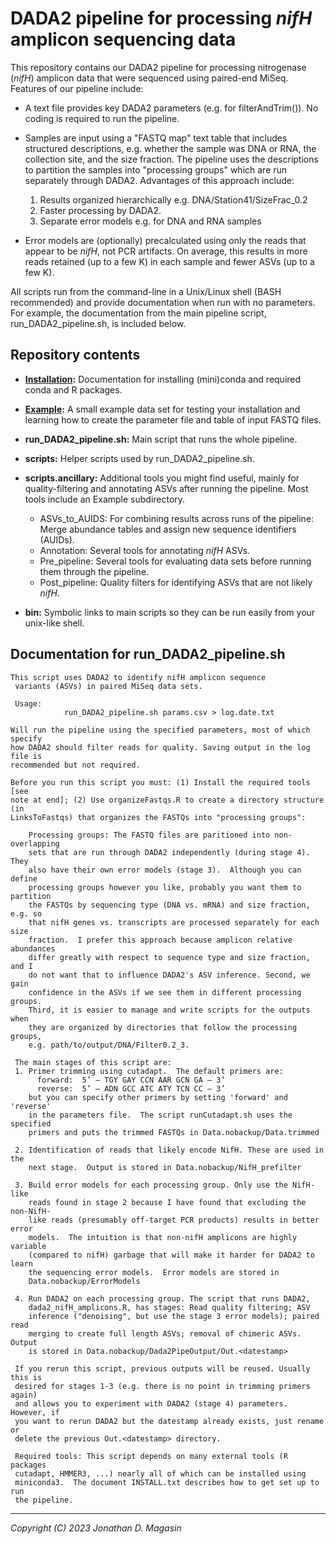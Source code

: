 # DADA2 pipeline for processing _nifH_ amplicon sequencing data

This repository contains our DADA2 pipeline for processing nitrogenase (_nifH_) amplicon data that
were sequenced using paired-end MiSeq.  Features of our pipeline include:

  - A text file provides key DADA2 parameters (e.g. for filterAndTrim()).  No coding is required to
    run the pipeline.

  - Samples are input using a "FASTQ map" text table that includes structured descriptions,
    e.g. whether the sample was DNA or RNA, the collection site, and the size fraction.  The
    pipeline uses the descriptions to partition the samples into "processing groups" which are run
    separately through DADA2.  Advantages of this approach include:
    
       1. Results organized hierarchically e.g. DNA/Station41/SizeFrac_0.2
       2. Faster processing by DADA2.
       3. Separate error models e.g. for DNA and RNA samples

  - Error models are (optionally) precalculated using only the reads that appear to be _nifH_, not PCR
    artifacts.  On average, this results in more reads retained (up to a few K) in each sample and
    fewer ASVs (up to a few K).


All scripts run from the command-line in a Unix/Linux shell (BASH recommended) and provide
documentation when run with no parameters.  For example, the documentation from the main pipeline
script, run_DADA2_pipeline.sh, is included below.


## Repository contents

- **[Installation](Installation/INSTALL.txt):**  Documentation for installing (mini)conda and required conda and R packages.
- **[Example](Example/EXAMPLE.txt):** A small example data set for testing your installation and learning how to create the parameter file and table of input FASTQ files.
- **run_DADA2_pipeline.sh:**  Main script that runs the whole pipeline.
  
- **scripts:** Helper scripts used by run_DADA2_pipeline.sh.
- **scripts.ancillary:**  Additional tools you might find useful, mainly for quality-filtering and annotating ASVs after running the pipeline.  Most tools include an Example subdirectory.
   - ASVs_to_AUIDS:  For combining results across runs of the pipeline: Merge abundance tables and assign new sequence identifiers (AUIDs).
  - Annotation:  Several tools for annotating _nifH_ ASVs.
  - Pre_pipeline:  Several tools for evaluating data sets before running them through the pipeline.
  - Post_pipeline:  Quality filters for identifying ASVs that are not likely _nifH_.
  
- **bin:** Symbolic links to main scripts so they can be run easily from your unix-like shell.


## Documentation for run_DADA2_pipeline.sh

```
This script uses DADA2 to identify nifH amplicon sequence
 variants (ASVs) in paired MiSeq data sets.

 Usage:
            run_DADA2_pipeline.sh params.csv > log.date.txt

Will run the pipeline using the specified parameters, most of which specify
how DADA2 should filter reads for quality. Saving output in the log file is
recommended but not required.

Before you run this script you must: (1) Install the required tools [see
note at end]; (2) Use organizeFastqs.R to create a directory structure (in
LinksToFastqs) that organizes the FASTQs into "processing groups":

    Processing groups: The FASTQ files are paritioned into non-overlapping
    sets that are run through DADA2 independently (during stage 4).  They 
    also have their own error models (stage 3).  Although you can define
    processing groups however you like, probably you want them to partition
    the FASTQs by sequencing type (DNA vs. mRNA) and size fraction, e.g. so
    that nifH genes vs. transcripts are processed separately for each size
    fraction.  I prefer this approach because amplicon relative abundances
    differ greatly with respect to sequence type and size fraction, and I
    do not want that to influence DADA2's ASV inference. Second, we gain
    confidence in the ASVs if we see them in different processing groups.
    Third, it is easier to manage and write scripts for the outputs when
    they are organized by directories that follow the processing groups,
    e.g. path/to/output/DNA/Filter0.2_3.

 The main stages of this script are:
 1. Primer trimming using cutadapt.  The default primers are:
      forward:  5’ – TGY GAY CCN AAR GCN GA – 3’
      reverse:  5’ – ADN GCC ATC ATY TCN CC – 3’
    but you can specify other primers by setting 'forward' and 'reverse'
    in the parameters file.  The script runCutadapt.sh uses the specified
    primers and puts the trimmed FASTQs in Data.nobackup/Data.trimmed

 2. Identification of reads that likely encode NifH. These are used in the
    next stage.  Output is stored in Data.nobackup/NifH_prefilter

 3. Build error models for each processing group. Only use the NifH-like
    reads found in stage 2 because I have found that excluding the non-NifH-
    like reads (presumably off-target PCR products) results in better error
    models.  The intuition is that non-nifH amplicons are highly variable
    (compared to nifH) garbage that will make it harder for DADA2 to learn
    the sequencing error models.  Error models are stored in 
    Data.nobackup/ErrorModels

 4. Run DADA2 on each processing group. The script that runs DADA2,
    dada2_nifH_amplicons.R, has stages: Read quality filtering; ASV
    inference ("denoising", but use the stage 3 error models); paired read
    merging to create full length ASVs; removal of chimeric ASVs.  Output
    is stored in Data.nobackup/Dada2PipeOutput/Out.<datestamp>

 If you rerun this script, previous outputs will be reused. Usually this is
 desired for stages 1-3 (e.g. there is no point in trimming primers again)
 and allows you to experiment with DADA2 (stage 4) parameters. However, if
 you want to rerun DADA2 but the datestamp already exists, just rename or
 delete the previous Out.<datestamp> directory.

 Required tools: This script depends on many external tools (R packages
 cutadapt, HMMER3, ...) nearly all of which can be installed using
 miniconda3.  The document INSTALL.txt describes how to get set up to run
 the pipeline.
```

***

_Copyright (C) 2023 Jonathan D. Magasin_
